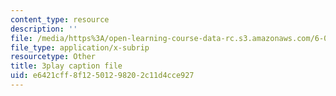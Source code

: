 ```yaml
---
content_type: resource
description: ''
file: /media/https%3A/open-learning-course-data-rc.s3.amazonaws.com/6-004-computation-structures-spring-2017/e6421cff8f12501298202c11d4cce927_VdRC2raV8fA.vtt
file_type: application/x-subrip
resourcetype: Other
title: 3play caption file
uid: e6421cff-8f12-5012-9820-2c11d4cce927
---
```

